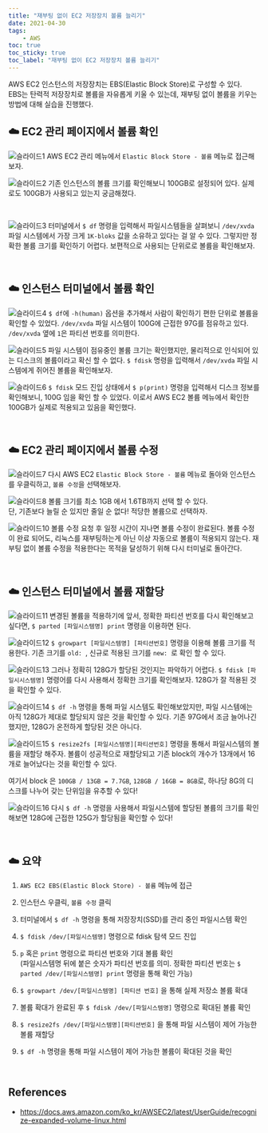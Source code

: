 ```yaml
---
title: "재부팅 없이 EC2 저장장치 볼륨 늘리기"
date: 2021-04-30
tags:
    - AWS
toc: true
toc_sticky: true
toc_label: "재부팅 없이 EC2 저장장치 볼륨 늘리기"
---
```


AWS EC2 인스턴스의 저장장치는 EBS(Elastic Block Store)로 구성할 수 있다.   
EBS는 탄력적 저장장치로 볼륨을 자유롭게 키울 수 있는데, 재부팅 없이 볼륨을 키우는 방법에 대해 실습을 진행했다.

## ☁️ EC2 관리 페이지에서 볼륨 확인
![슬라이드1](https://user-images.githubusercontent.com/37354145/116637842-f3328280-a99f-11eb-9c6f-03f101a7d476.png)
AWS EC2 관리 메뉴에서 `Elastic Block Store - 볼륨` 메뉴로 접근해보자.

![슬라이드2](https://user-images.githubusercontent.com/37354145/116637846-f6c60980-a99f-11eb-9a9b-1357200514e2.png)
기존 인스턴스의 볼륨 크기를 확인해보니 100GB로 설정되어 있다.
실제로도 100GB가 사용되고 있는지 궁금해졌다.

<br>

![슬라이드3](https://user-images.githubusercontent.com/37354145/116637848-f7f73680-a99f-11eb-8f3f-1d7700eb97a8.png)
터미널에서 `$ df` 명령을 입력해서 파일시스템들을 살펴보니 `/dev/xvda` 파일 시스템에서 
가장 크게 `1K-bloks` 값을 소유하고 있다는 걸 알 수 있다. 그렇지만 정확한 볼륨 크기를 확인하기 어렵다. 
보편적으로 사용되는 단위로로 볼륨을 확인해보자.

<br>

## ☁️ 인스턴스 터미널에서 볼륨 확인
![슬라이드4](https://user-images.githubusercontent.com/37354145/116637850-f88fcd00-a99f-11eb-87c9-0399565789ad.png)
`$ df`에 `-h(human)` 옵션을 추가해서 사람이 확인하기 편한 단위로 볼륨을 확인할 수 있었다.
`/dev/xvda` 파일 시스템이 100G에 근접한 97G를 점유하고 있다. `/dev/xvda` 옆에 `1`은 파티션 번호를 의미한다.

![슬라이드5](https://user-images.githubusercontent.com/37354145/116637852-f9286380-a99f-11eb-8e9f-7e80c0b7d21b.png)
파일 시스템이 점유중인 볼륨 크기는 확인했지만, 물리적으로 인식되어 있는 디스크의 볼륨이라고 확신 할 수 없다. 
`$ fdisk` 명령을 입력해서 `/dev/xvda` 파일 시스템에게 쥐어진 볼륨을 확인해보자. 

![슬라이드6](https://user-images.githubusercontent.com/37354145/116637856-f9286380-a99f-11eb-93fd-9e6572ab5666.png)
`$ fdisk` 모드 진입 상태에서 `$ p(print)` 명령을 입력해서 디스크 정보를 확인해보니, 100G 임을 확인 할 수 있었다.
이로서 AWS EC2 볼륨 메뉴에서 확인한 100GB가 실제로 적용되고 있음을 확인했다.

<br>

## ☁️ EC2 관리 페이지에서 볼륨 수정
![슬라이드7](https://user-images.githubusercontent.com/37354145/116637857-f9c0fa00-a99f-11eb-9fa3-da7086aec821.png)
다시 AWS EC2 `Elastic Block Store - 볼륨` 메뉴로 돌아와 인스턴스를 우클릭하고, `볼륨 수정`을 선택해보자.

![슬라이드8](https://user-images.githubusercontent.com/37354145/116637860-faf22700-a99f-11eb-93e9-838af83ef194.png)
볼륨 크기를 최소 1GB 에서 1.6TB까지 선택 할 수 있다.  
단, 기존보다 늘릴 순 있지만 줄일 순 없다! 적당한 볼륨으로 선택하자.

![슬라이드10](https://user-images.githubusercontent.com/37354145/116637864-fc235400-a99f-11eb-9e03-ecae0500a864.png)
볼륨 수정 요청 후 일정 시간이 지나면 볼륨 수정이 완료된다. 볼륨 수정이 완료 되어도, 리눅스를 재부팅하는게 아닌 이상 
자동으로 볼륨이 적용되지 않는다. 재부팅 없이 볼륨 수정을 적용한다는 목적을 달성하기 위해 다시 터미널로 돌아간다.

<br>

## ☁️ 인스턴스 터미널에서 볼륨 재할당
![슬라이드11](https://user-images.githubusercontent.com/37354145/116637865-fc235400-a99f-11eb-8da1-59fd1a83f21d.png)
변경된 볼륨을 적용하기에 앞서, 정확한 파티션 번호를 다시 확인해보고 싶다면, `$ parted [파일시스템명] print` 명령을 이용하면 된다.

![슬라이드12](https://user-images.githubusercontent.com/37354145/116637867-fd548100-a99f-11eb-9e90-d8bd084f1521.png)
`$ growpart [파일시스템명] [파티션번호]` 명령을 이용해 볼륨 크기를 적용한다.
기존 크기를 `old: `, 신규로 적용된 크기를 `new: `로 확인 할 수 있다.

![슬라이드13](https://user-images.githubusercontent.com/37354145/116637868-fded1780-a99f-11eb-9ccd-31f3be974788.png)
그러나 정확히 128G가 할당된 것인지는 파악하기 어렵다. `$ fdisk [파일시시스템명]` 명령어를 다시 사용해서 정확한 
크기를 확인해보자. 128G가 잘 적용된 것을 확인할 수 있다.

![슬라이드14](https://user-images.githubusercontent.com/37354145/116637869-fe85ae00-a99f-11eb-9443-52022f050dad.png)
`$ df -h` 명령을 통해 파일 시스템도 확인해보았지만, 파일 시스템에는 아직 128G가 제대로 할당되지 않은 것을 확인할 수 있다. 
기존 97G에서 조금 늘어나긴 했지만, 128G가 온전하게 할당된 것은 아니다.

![슬라이드15](https://user-images.githubusercontent.com/37354145/116637870-fe85ae00-a99f-11eb-8edb-b4ed61afd180.png)
`$ resize2fs [파일시스템명][파티션번호]` 명령을 통해서 파일시스템의 볼륨을 재할당 해주자. 
볼륨이 성공적으로 재할당되고 기존 block의 개수가 13개에서 16개로 늘어났다는 것을 확인할 수 있다.

여기서 block 은 `100GB / 13GB = 7.7GB`, `128GB / 16GB = 8GB`로, 하나당 8G의 디스크를 나누어 갖는 단위임을 유추할 수 있다!

![슬라이드16](https://user-images.githubusercontent.com/37354145/116637871-ff1e4480-a99f-11eb-8c9b-01c99a12d58d.png)
다시 `$ df -h` 명령을 사용해서 파일시스템에 할당된 볼륨의 크기를 확인해보면 128G에 근접한 125G가 할당됨을 확인할 수 있다!

<br>

## ☁️ 요약
1. `AWS EC2 EBS(Elastic Block Store) - 볼륨` 메뉴에 접근
2. 인스턴스 우클릭, `볼륨 수정` 클릭
4. 터미널에서 `$ df -h` 명령을 통해 저장장치(SSD)를 관리 중인 파일시스템 확인
5. `$ fdisk /dev/[파일시스템명]` 명령으로 fdisk 탐색 모드 진입
6. `p` 혹은 `print` 명령으로 파티션 번호와 기대 볼륨 확인  
   (파일시스템명 뒤에 붙은 숫자가 파티션 번호를 의미. 정확한 파티션 번호는 `$ parted /dev/[파일시스템명] print` 명령을 통해 확인 가능)
   
7. `$ growpart /dev/[파일시스템명] [파티션 번호]` 을 통해 실제 저장소 볼륨 확대
8. 볼륨 확대가 완료된 후 `$ fdisk /dev/[파일시스템명]` 명령으로 확대된 볼륨 확인
9. `$ resize2fs /dev/[파일시스템명][파티션번호]` 을 통해 파일 시스템이 제어 가능한 볼륨 재할당
10. `$ df -h` 명령을 통해 파일 시스템이 제어 가능한 볼륨이 확대된 것을 확인

<br>

## References
- https://docs.aws.amazon.com/ko_kr/AWSEC2/latest/UserGuide/recognize-expanded-volume-linux.html
  

